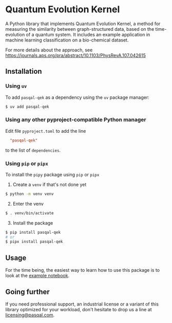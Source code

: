 # Quantum Evolution Kernel

A Python library that implements Quantum Evolution Kernel, a method for measuring the
similarity between graph-structured data, based on the time-evolution of a quantum system.
It includes an example application in machine learning classification on a bio-chemical dataset.

For more details about the approach, see https://journals.aps.org/pra/abstract/10.1103/PhysRevA.107.042615

## Installation

### Using `uv`

To add `pasqal-qek` as a dependency using the `uv` package manager:

```sh
$ uv add pasqal-qek
```

### Using any other pyproject-compatible Python manager

Edit file `pyproject.toml` to add the line

```toml
  "pasqal-qek"
```

to the list of `dependencies`.

### Using `pip` or `pipx`
To install the `pipy` package using `pip` or `pipx`

1. Create a `venv` if that's not done yet

```sh
$ python -m venv venv

```

2. Enter the venv

```sh
$ . venv/bin/activate
```

3. Install the package

```sh
$ pip install pasqal-qek
# or
$ pipx install pasqal-qek
```

## Usage
For the time being, the easiest way to learn how to use this package is to look
at the [example notebook](examples/pipeline.ipynb).

## Going further

If you need professional support, an industrial license or a variant of this library
optimized for your workload, don't hesitate to drop us a line at
[licensing@pasqal.com](mailto:licensing@pasqal.com).
